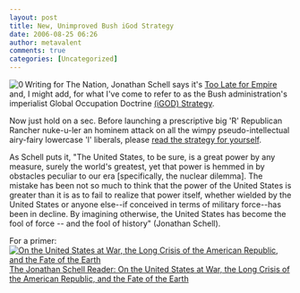 ```yaml
---
layout: post
title: New, Unimproved Bush iGod Strategy
date: 2006-08-25 06:26
author: metavalent
comments: true
categories: [Uncategorized]
---
```

<!--Lead Photo --><a href="http://www.thenation.com/doc/20060814/schell"><img src="http://metavalent.info/images/the.nation.logo.gif" align="left" border="0" alt="0" /></a><!-- Commentary -->Writing for The Nation, Jonathan Schell  says it's <a href="http://www.thenation.com/doc/20060814/schell">Too Late for Empire</a> and, I might add, for what I've come to refer to as the Bush administration's imperialist Global Occupation Doctrine <a href="http://www.whitehouse.gov/nsc/nss.html">(iGOD) Strategy</a>.

Now just hold on a sec.  Before launching a prescriptive big 'R' Republican Rancher nuke-u-ler an hominem attack on all the wimpy pseudo-intellectual airy-fairy lowercase 'l' liberals, please <a href="http://www.whitehouse.gov/nsc/nss.html">read the strategy for yourself</a>.

As Schell puts it, "The United States, to be sure, is a great power by any measure, surely the world's greatest, yet that power is hemmed in by obstacles peculiar to our era [specifically, the nuclear dilemma]. The mistake has been not so much to think that the power of the United States is greater than it is as to fail to realize that power itself, whether wielded by the United States or anyone else--if conceived in terms of military force--has been in decline. By imagining otherwise, the United States has become the fool of force -- and the fool of history" (Jonathan Schell).

For a primer:<img SRC="http://service.bfast.com/bfast/serve?bfmid=2181&amp;sourceid=41606204&amp;bfpid=1560254076&amp;bfmtype=book" BORDER="0" WIDTH="1" HEIGHT="1"/><a HREF="http://service.bfast.com/bfast/click?bfmid=2181&amp;sourceid=41606204&amp;bfpid=1560254076&amp;bfmtype=book"><img SRC="http://images.barnesandnoble.com/images/8910000/8918001.gif" BORDER="0" ALIGN="center" ALT="On the United States at War, the Long Crisis of the American Republic, and the Fate of the Earth"/>
The Jonathan Schell Reader: On the United States at War, the Long Crisis of the American Republic, and the Fate of the Earth</a>
<p></p>
